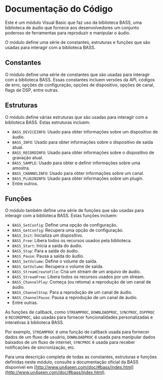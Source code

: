 # Documentação do Código

Este é um módulo Visual Basic que faz uso da biblioteca BASS, uma biblioteca de áudio que fornece aos desenvolvedores um conjunto poderoso de ferramentas para reproduzir e manipular o áudio.

O módulo define uma série de constantes, estruturas e funções que são usadas para interagir com a biblioteca BASS.

## Constantes

O módulo define uma série de constantes que são usadas para interagir com a biblioteca BASS. Essas constantes incluem versões da API, códigos de erro, opções de configuração, opções de dispositivo, opções de canal, flags de DSP, entre outras.

## Estruturas

O módulo define várias estruturas que são usadas para interagir com a biblioteca BASS. Estas estruturas incluem:

- `BASS_DEVICEINFO`: Usado para obter informações sobre um dispositivo de áudio.
- `BASS_INFO`: Usado para obter informações sobre o dispositivo de saída atual.
- `BASS_RECORDINFO`: Usado para obter informações sobre o dispositivo de gravação atual.
- `BASS_SAMPLE`: Usado para obter e definir informações sobre uma amostra.
- `BASS_CHANNELINFO`: Usado para obter informações sobre um canal.
- `BASS_PLUGININFO`: Usado para obter informações sobre um plugin.
- Entre outros.

## Funções

O módulo também define uma série de funções que são usadas para interagir com a biblioteca BASS. Estas funções incluem:

- `BASS_SetConfig`: Define uma opção de configuração.
- `BASS_GetConfig`: Recupera uma opção de configuração.
- `BASS_Init`: Inicializa um dispositivo.
- `BASS_Free`: Libera todos os recursos usados pela biblioteca.
- `BASS_Start`: Inicia a saída do áudio.
- `BASS_Stop`: Para a saída do áudio.
- `BASS_Pause`: Pausa a saída do áudio.
- `BASS_SetVolume`: Define o volume de saída.
- `BASS_GetVolume`: Recupera o volume de saída.
- `BASS_StreamCreateFile`: Cria um stream de um arquivo de áudio.
- `BASS_StreamFree`: Libera todos os recursos usados por um stream.
- `BASS_ChannelPlay`: Começa (ou retoma) a reprodução de um canal de áudio.
- `BASS_ChannelStop`: Para a reprodução de um canal de áudio.
- `BASS_ChannelPause`: Pausa a reprodução de um canal de áudio.
- Entre outras.

As funções de callback, como `STREAMPROC`, `DOWNLOADPROC`, `SYNCPROC`, `DSPPROC` e `RECORDPROC`, são usadas para fornecer funcionalidades personalizadas e interativas à biblioteca BASS. 

Por exemplo, `STREAMPROC` é uma função de callback usada para fornecer dados de um fluxo de usuário, `DOWNLOADPROC` é usada para manipular dados baixados de um fluxo de internet, `SYNCPROC` é usada para receber notificações de sincronização, etc.

Para uma descrição completa de todas as constantes, estruturas e funções definidas neste módulo, consulte a documentação oficial da BASS disponível em [http://www.un4seen.com/doc/#bass/index.html](http://www.un4seen.com/doc/#bass/index.html).
